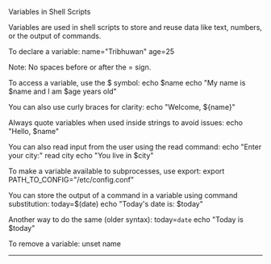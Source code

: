 Variables in Shell Scripts

Variables are used in shell scripts to store and reuse data like text, numbers, or the output of commands.

To declare a variable:
name="Tribhuwan"
age=25

Note: No spaces before or after the = sign.

To access a variable, use the $ symbol:
echo $name
echo "My name is $name and I am $age years old"

You can also use curly braces for clarity:
echo "Welcome, ${name}"

Always quote variables when used inside strings to avoid issues:
echo "Hello, $name"

You can also read input from the user using the read command:
echo "Enter your city:"
read city
echo "You live in $city"

To make a variable available to subprocesses, use export:
export PATH_TO_CONFIG="/etc/config.conf"

You can store the output of a command in a variable using command substitution:
today=$(date)
echo "Today's date is: $today"

Another way to do the same (older syntax):
today=`date`
echo "Today is $today"

To remove a variable:
unset name

-----------------------------------------------------------


